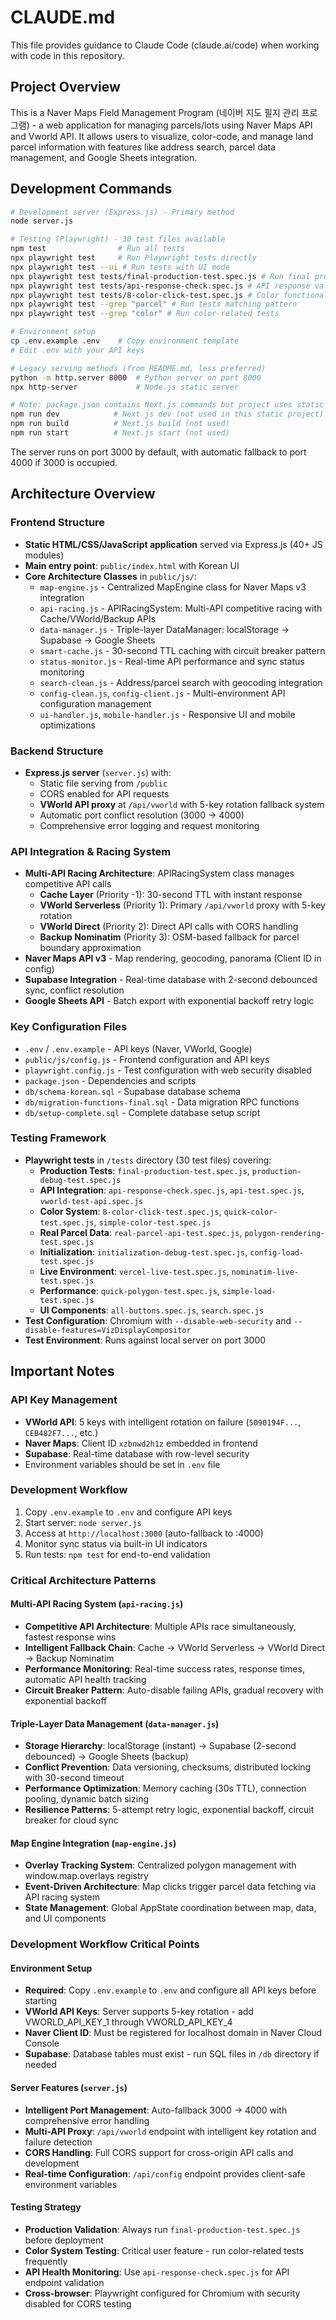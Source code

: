 # CLAUDE.md

This file provides guidance to Claude Code (claude.ai/code) when working with code in this repository.

## Project Overview

This is a Naver Maps Field Management Program (네이버 지도 필지 관리 프로그램) - a web application for managing parcels/lots using Naver Maps API and Vworld API. It allows users to visualize, color-code, and manage land parcel information with features like address search, parcel data management, and Google Sheets integration.

## Development Commands

```bash
# Development server (Express.js) - Primary method
node server.js

# Testing (Playwright) - 30 test files available
npm test                # Run all tests
npx playwright test     # Run Playwright tests directly
npx playwright test --ui # Run tests with UI mode
npx playwright test tests/final-production-test.spec.js # Run final production test
npx playwright test tests/api-response-check.spec.js # API response validation
npx playwright test tests/8-color-click-test.spec.js # Color functionality test
npx playwright test --grep "parcel" # Run tests matching pattern
npx playwright test --grep "color" # Run color-related tests

# Environment setup
cp .env.example .env    # Copy environment template
# Edit .env with your API keys

# Legacy serving methods (from README.md, less preferred)
python -m http.server 8000  # Python server on port 8000
npx http-server             # Node.js static server

# Note: package.json contains Next.js commands but project uses static Express.js
npm run dev            # Next.js dev (not used in this static project)
npm run build          # Next.js build (not used)
npm run start          # Next.js start (not used)
```

The server runs on port 3000 by default, with automatic fallback to port 4000 if 3000 is occupied.

## Architecture Overview

### Frontend Structure
- **Static HTML/CSS/JavaScript application** served via Express.js (40+ JS modules)
- **Main entry point**: `public/index.html` with Korean UI
- **Core Architecture Classes** in `public/js/`:
  - `map-engine.js` - Centralized MapEngine class for Naver Maps v3 integration
  - `api-racing.js` - APIRacingSystem: Multi-API competitive racing with Cache/VWorld/Backup APIs
  - `data-manager.js` - Triple-layer DataManager: localStorage → Supabase → Google Sheets
  - `smart-cache.js` - 30-second TTL caching with circuit breaker pattern
  - `status-monitor.js` - Real-time API performance and sync status monitoring
  - `search-clean.js` - Address/parcel search with geocoding integration
  - `config-clean.js`, `config-client.js` - Multi-environment API configuration management
  - `ui-handler.js`, `mobile-handler.js` - Responsive UI and mobile optimizations

### Backend Structure
- **Express.js server** (`server.js`) with:
  - Static file serving from `/public`
  - CORS enabled for API requests
  - **VWorld API proxy** at `/api/vworld` with 5-key rotation fallback system
  - Automatic port conflict resolution (3000 → 4000)
  - Comprehensive error logging and request monitoring

### API Integration & Racing System
- **Multi-API Racing Architecture**: APIRacingSystem class manages competitive API calls
  - **Cache Layer** (Priority -1): 30-second TTL with instant response
  - **VWorld Serverless** (Priority 1): Primary `/api/vworld` proxy with 5-key rotation
  - **VWorld Direct** (Priority 2): Direct API calls with CORS handling
  - **Backup Nominatim** (Priority 3): OSM-based fallback for parcel boundary approximation
- **Naver Maps API v3** - Map rendering, geocoding, panorama (Client ID in config)
- **Supabase Integration** - Real-time database with 2-second debounced sync, conflict resolution
- **Google Sheets API** - Batch export with exponential backoff retry logic

### Key Configuration Files
- `.env` / `.env.example` - API keys (Naver, VWorld, Google)
- `public/js/config.js` - Frontend configuration and API keys
- `playwright.config.js` - Test configuration with web security disabled
- `package.json` - Dependencies and scripts
- `db/schema-korean.sql` - Supabase database schema
- `db/migration-functions-final.sql` - Data migration RPC functions
- `db/setup-complete.sql` - Complete database setup script

### Testing Framework
- **Playwright tests** in `/tests` directory (30 test files) covering:
  - **Production Tests**: `final-production-test.spec.js`, `production-debug-test.spec.js`
  - **API Integration**: `api-response-check.spec.js`, `api-test.spec.js`, `vworld-test-api.spec.js`
  - **Color System**: `8-color-click-test.spec.js`, `quick-color-test.spec.js`, `simple-color-test.spec.js`
  - **Real Parcel Data**: `real-parcel-api-test.spec.js`, `polygon-rendering-test.spec.js`
  - **Initialization**: `initialization-debug-test.spec.js`, `config-load-test.spec.js`
  - **Live Environment**: `vercel-live-test.spec.js`, `nominatim-live-test.spec.js`
  - **Performance**: `quick-polygon-test.spec.js`, `simple-load-test.spec.js`
  - **UI Components**: `all-buttons.spec.js`, `search.spec.js`
- **Test Configuration**: Chromium with `--disable-web-security` and `--disable-features=VizDisplayCompositor`
- **Test Environment**: Runs against local server on port 3000

## Important Notes

### API Key Management
- **VWorld API**: 5 keys with intelligent rotation on failure (`5090194F...`, `CEB482F7...`, etc.)
- **Naver Maps**: Client ID `xzbnwd2h1z` embedded in frontend
- **Supabase**: Real-time database with row-level security
- Environment variables should be set in `.env` file

### Development Workflow
1. Copy `.env.example` to `.env` and configure API keys
2. Start server: `node server.js`
3. Access at `http://localhost:3000` (auto-fallback to :4000)
4. Monitor sync status via built-in UI indicators
5. Run tests: `npm test` for end-to-end validation

### Critical Architecture Patterns

#### Multi-API Racing System (`api-racing.js`)
- **Competitive API Architecture**: Multiple APIs race simultaneously, fastest response wins
- **Intelligent Fallback Chain**: Cache → VWorld Serverless → VWorld Direct → Backup Nominatim
- **Performance Monitoring**: Real-time success rates, response times, automatic API health tracking
- **Circuit Breaker Pattern**: Auto-disable failing APIs, gradual recovery with exponential backoff

#### Triple-Layer Data Management (`data-manager.js`)
- **Storage Hierarchy**: localStorage (instant) → Supabase (2-second debounced) → Google Sheets (backup)
- **Conflict Prevention**: Data versioning, checksums, distributed locking with 30-second timeout
- **Performance Optimization**: Memory caching (30s TTL), connection pooling, dynamic batch sizing
- **Resilience Patterns**: 5-attempt retry logic, exponential backoff, circuit breaker for cloud sync

#### Map Engine Integration (`map-engine.js`)
- **Overlay Tracking System**: Centralized polygon management with window.map.overlays registry
- **Event-Driven Architecture**: Map clicks trigger parcel data fetching via API racing system
- **State Management**: Global AppState coordination between map, data, and UI components

### Development Workflow Critical Points

#### Environment Setup
- **Required**: Copy `.env.example` to `.env` and configure all API keys before starting
- **VWorld API Keys**: Server supports 5-key rotation - add VWORLD_API_KEY_1 through VWORLD_API_KEY_4
- **Naver Client ID**: Must be registered for localhost domain in Naver Cloud Console
- **Supabase**: Database tables must exist - run SQL files in `/db` directory if needed

#### Server Features (`server.js`)
- **Intelligent Port Management**: Auto-fallback 3000 → 4000 with comprehensive error handling
- **Multi-API Proxy**: `/api/vworld` endpoint with intelligent key rotation and failure detection
- **CORS Handling**: Full CORS support for cross-origin API calls and development
- **Real-time Configuration**: `/api/config` endpoint provides client-safe environment variables

#### Testing Strategy
- **Production Validation**: Always run `final-production-test.spec.js` before deployment
- **Color System Testing**: Critical user feature - run color-related tests frequently
- **API Health Monitoring**: Use `api-response-check.spec.js` for API endpoint validation
- **Cross-browser**: Playwright configured for Chromium with security disabled for CORS testing